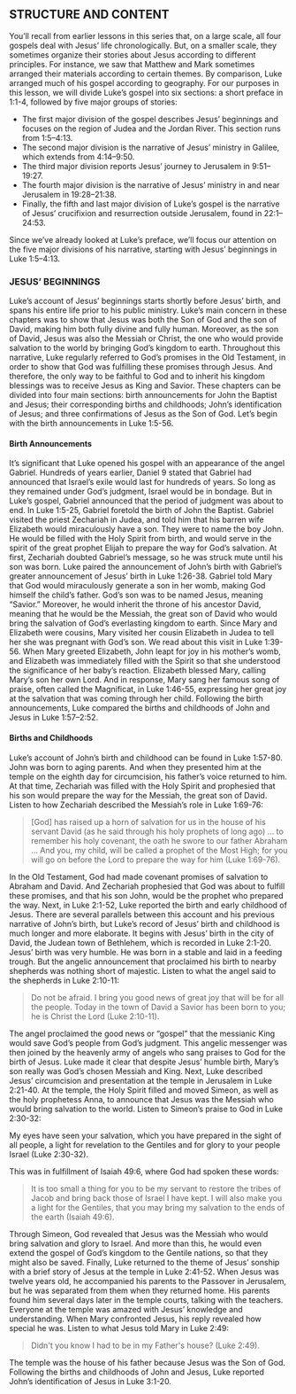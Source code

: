 ## STRUCTURE AND CONTENT
	
You’ll recall from earlier lessons in this series that, on a large scale, all four gospels deal with Jesus’ life chronologically. But, on a smaller scale, they sometimes organize their stories about Jesus according to different principles. For instance, we saw that Matthew and Mark sometimes arranged their materials according to certain themes. By comparison, Luke arranged much of his gospel according to geography. 
	For our purposes in this lesson, we will divide Luke’s gospel into six sections: a short preface in 1:1-4, followed by five major groups of stories:
* The first major division of the gospel describes Jesus’ beginnings and focuses on the region of Judea and the Jordan River. This section runs from 1:5–4:13. 
* The second major division is the narrative of Jesus’ ministry in Galilee, which extends from 4:14–9:50. 
* The third major division reports Jesus’ journey to Jerusalem in 9:51–19:27.
* The fourth major division is the narrative of Jesus’ ministry in and near Jerusalem in 19:28–21:38.
* Finally, the fifth and last major division of Luke’s gospel is the narrative of Jesus’ crucifixion and resurrection outside Jerusalem, found in 22:1–24:53.

Since we’ve already looked at Luke’s preface, we’ll focus our attention on the five major divisions of his narrative, starting with Jesus’ beginnings in Luke 1:5–4:13.


### JESUS’ BEGINNINGS

Luke’s account of Jesus’ beginnings starts shortly before Jesus’ birth, and spans his entire life prior to his public ministry. Luke’s main concern in these chapters was to show that Jesus was both the Son of God and the son of David, making him both fully divine and fully human. Moreover, as the son of David, Jesus was also the Messiah or Christ, the one who would provide salvation to the world by bringing God’s kingdom to earth.
	Throughout this narrative, Luke regularly referred to God’s promises in the Old Testament, in order to show that God was fulfilling these promises through Jesus. And therefore, the only way to be faithful to God and to inherit his kingdom blessings was to receive Jesus as King and Savior. 
	These chapters can be divided into four main sections: birth announcements for John the Baptist and Jesus; their corresponding births and childhoods; John’s identification of Jesus; and three confirmations of Jesus as the Son of God. Let’s begin with the birth announcements in Luke 1:5-56.


#### Birth Announcements
	
It’s significant that Luke opened his gospel with an appearance of the angel Gabriel. Hundreds of years earlier, Daniel 9 stated that Gabriel had announced that Israel’s exile would last for hundreds of years. So long as they remained under God’s judgment, Israel would be in bondage. But in Luke’s gospel, Gabriel announced that the period of judgment was about to end. 
	In Luke 1:5-25, Gabriel foretold the birth of John the Baptist. Gabriel visited the priest Zechariah in Judea, and told him that his barren wife Elizabeth would miraculously have a son. They were to name the boy John. He would be filled with the Holy Spirit from birth, and would serve in the spirit of the great prophet Elijah to prepare the way for God’s salvation. At first, Zechariah doubted Gabriel’s message, so he was struck mute until his son was born.
	Luke paired the announcement of John’s birth with Gabriel’s greater announcement of Jesus’ birth in Luke 1:26-38. Gabriel told Mary that God would miraculously generate a son in her womb, making God himself the child’s father. God’s son was to be named Jesus, meaning “Savior.” Moreover, he would inherit the throne of his ancestor David, meaning that he would be the Messiah, the great son of David who would bring the salvation of God’s everlasting kingdom to earth. 
	Since Mary and Elizabeth were cousins, Mary visited her cousin Elizabeth in Judea to tell her she was pregnant with God’s son. We read about this visit in Luke 1:39-56. When Mary greeted Elizabeth, John leapt for joy in his mother’s womb, and Elizabeth was immediately filled with the Spirit so that she understood the significance of her baby’s reaction. Elizabeth blessed Mary, calling Mary’s son her own Lord. And in response, Mary sang her famous song of praise, often called the Magnificat, in Luke 1:46-55, expressing her great joy at the salvation that was coming through her child. 
	Following the birth announcements, Luke compared the births and childhoods of John and Jesus in Luke 1:57–2:52.


#### Births and Childhoods
	
Luke’s account of John’s birth and childhood can be found in Luke 1:57-80. John was born to aging parents. And when they presented him at the temple on the eighth day for circumcision, his father’s voice returned to him. At that time, Zechariah was filled with the Holy Spirit and prophesied that his son would prepare the way for the Messiah, the great son of David. Listen to how Zechariah described the Messiah’s role in Luke 1:69-76:

>  [God] has raised up a horn of salvation for us in the house of his servant David (as he said through his holy prophets of long ago) … to remember his holy covenant, the oath he swore to our father Abraham … And you, my child, will be called a prophet of the Most High; for you will go on before the Lord to prepare the way for him (Luke 1:69-76).

In the Old Testament, God had made covenant promises of salvation to Abraham and David. And Zechariah prophesied that God was about to fulfill these promises, and that his son John, would be the prophet who prepared the way. 
	Next, in Luke 2:1-52, Luke reported the birth and early childhood of Jesus. There are several parallels between this account and his previous narrative of John’s birth, but Luke’s record of Jesus’ birth and childhood is much longer and more elaborate. It begins with Jesus’ birth in the city of David, the Judean town of Bethlehem, which is recorded in Luke 2:1-20. 
Jesus’ birth was very humble. He was born in a stable and laid in a feeding trough. But the angelic announcement that proclaimed his birth to nearby shepherds was nothing short of majestic. Listen to what the angel said to the shepherds in Luke 2:10-11:

> Do not be afraid. I bring you good news of great joy that will be for all the people. Today in the town of David a Savior has been born to you; he is Christ the Lord (Luke 2:10-11).

The angel proclaimed the good news or “gospel” that the messianic King would save God’s people from God’s judgment. 
	This angelic messenger was then joined by the heavenly army of angels who sang praises to God for the birth of Jesus. Luke made it clear that despite Jesus’ humble birth, Mary’s son really was God’s chosen Messiah and King. 
Next, Luke described Jesus’ circumcision and presentation at the temple in Jerusalem in Luke 2:21-40. At the temple, the Holy Spirit filled and moved Simeon, as well as the holy prophetess Anna, to announce that Jesus was the Messiah who would bring salvation to the world. Listen to Simeon’s praise to God in Luke 2:30-32:

My eyes have seen your salvation, which you have prepared in the sight of all people, a light for revelation to the Gentiles and for glory to your people Israel (Luke 2:30-32).

This was in fulfillment of Isaiah 49:6, where God had spoken these words:

> It is too small a thing for you to be my servant to restore the tribes of Jacob and bring back those of Israel I have kept. I will also make you a light for the Gentiles, that you may bring my salvation to the ends of the earth (Isaiah 49:6).

Through Simeon, God revealed that Jesus was the Messiah who would bring salvation and glory to Israel. And more than this, he would even extend the gospel of God’s kingdom to the Gentile nations, so that they might also be saved.
	Finally, Luke returned to the theme of Jesus’ sonship with a brief story of Jesus at the temple in Luke 2:41-52. When Jesus was twelve years old, he accompanied his parents to the Passover in Jerusalem, but he was separated from them when they returned home. His parents found him several days later in the temple courts, talking with the teachers. Everyone at the temple was amazed with Jesus’ knowledge and understanding. When Mary confronted Jesus, his reply revealed how special he was. Listen to what Jesus told Mary in Luke 2:49:

> Didn't you know I had to be in my Father's house? (Luke 2:49).

The temple was the house of his father because Jesus was the Son of God. 
	Following the births and childhoods of John and Jesus, Luke reported John’s identification of Jesus in Luke 3:1-20.
